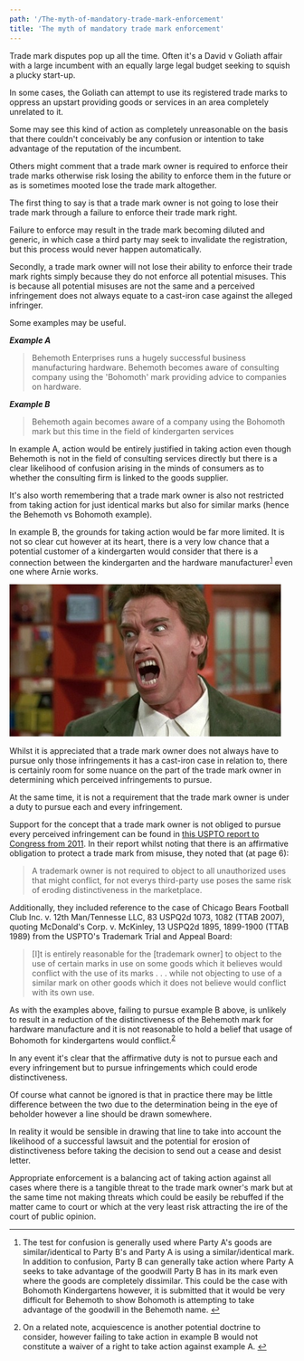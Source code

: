 ```yaml
---
path: '/The-myth-of-mandatory-trade-mark-enforcement'
title: 'The myth of mandatory trade mark enforcement'
---
```


Trade mark disputes pop up all the time. Often it's a David v Goliath affair with a large incumbent with an equally large legal budget seeking to squish a plucky start-up.

In some cases, the Goliath can attempt to use its registered trade marks to oppress an upstart providing goods or services in an area completely unrelated to it.

Some may see this kind of action as completely unreasonable on the basis that there couldn't conceivably be any confusion or intention to take advantage of the reputation of the incumbent.

Others might comment that a trade mark owner is required to enforce their trade marks otherwise risk losing the ability to enforce them in the future or as is sometimes mooted lose the trade mark altogether.

The first thing to say is that a trade mark owner is not going to lose their trade mark through a failure to enforce their trade mark right.

Failure to enforce may result in the trade mark becoming diluted and generic, in which case a third party may seek to invalidate the registration, but this process would never happen automatically.

Secondly, a trade mark owner will not lose their ability to enforce their trade mark rights simply because they do not enforce all potential misuses. This is because all potential misuses are not the same and a perceived infringement does not always equate to a cast-iron case against the alleged infringer.

Some examples may be useful.

**_Example A_**

> Behemoth Enterprises runs a hugely successful business manufacturing hardware. Behemoth becomes aware of consulting company using the 'Bohomoth' mark providing advice to companies on hardware.

**_Example B_**

> Behemoth again becomes aware of a company using the Bohomoth mark but this time in the field of kindergarten services

In example A, action would be entirely justified in taking action even though Behemoth is not in the field of consulting services directly but there is a clear likelihood of confusion arising in the minds of consumers as to whether the consulting firm is linked to the goods supplier.

It's also worth remembering that a trade mark owner is also not restricted from taking action for just identical marks but also for similar marks (hence the Behemoth vs Bohomoth example).

In example B, the grounds for taking action would be far more limited. It is not so clear cut however at its heart, there is a very low chance that a potential customer of a kindergarten would consider that there is a connection between the kindergarten and the hardware manufacturer<sup id="fnref1">[1](#fn1)</sup> even one where Arnie works.

![](/arnie.jpg)

Whilst it is appreciated that a trade mark owner does not always have to pursue only those infringements it has a cast-iron case in relation to, there is certainly room for some nuance on the part of the trade mark owner in determining which perceived infringements to pursue.

At the same time, it is not a requirement that the trade mark owner is under a duty to pursue each and every infringement.

Support for the concept that a trade mark owner is not obliged to pursue every perceived infringement can be found in [this USPTO report to Congress from 2011](http://www.uspto.gov/ip/TMLitigationReport_final_2011April27.pdf). In their report whilst noting that there is an affirmative obligation to protect a trade mark from misuse, they noted that (at page 6):

>A trademark owner is not required to object to all unauthorized uses that might conflict, for not everys third-party use poses the same risk of eroding distinctiveness in the marketplace.

Additionally, they included reference to the case of Chicago Bears Football Club Inc. v. 12th Man/Tennesse LLC, 83 USPQ2d 1073, 1082 (TTAB 2007), quoting McDonald's Corp. v. McKinley, 13 USPQ2d 1895, 1899-1900 (TTAB 1989) from the USPTO's Trademark Trial and Appeal Board:

>[I]t is entirely reasonable for the [trademark owner] to object to the use of certain marks in use on some goods which it believes would conflict with the use of its marks . . . while not objecting to use of a similar mark on other goods which it does not believe would conflict with its own use.

As with the examples above, failing to pursue example B above, is unlikely to result in a reduction of the distinctiveness of the Behemoth mark for hardware manufacture and it is not reasonable to hold a belief that usage of Bohomoth for kindergartens would conflict.<sup id="fnref2">[2](#fn2)</sup>

In any event it's clear that the affirmative duty is not to pursue each and every infringement but to pursue infringements which could erode distinctiveness.

Of course what cannot be ignored is that in practice there may be little difference between the two due to the determination being in the eye of beholder however a line should be drawn somewhere.

In reality it would be sensible in drawing that line to take into account the likelihood of a successful lawsuit and the potential for erosion of distinctiveness before taking the decision to send out a cease and desist letter.

Appropriate enforcement is a balancing act of taking action against all cases where there is a tangible threat to the trade mark owner's mark but at the same time not making threats which could be easily be rebuffed if the matter came to court or which at the very least risk attracting the ire of the court of public opinion.

<div class="footnotes">

* * *

1.  The test for confusion is generally used where Party A's goods are similar/identical to Party B's and Party A is using a similar/identical mark. In addition to confusion, Party B can generally take action where Party A seeks to take advantage of the goodwill Party B has in its mark even where the goods are completely dissimilar. This could be the case with Bohomoth Kindergartens however, it is submitted that it would be very difficult for Behemoth to show Bohomoth is attempting to take advantage of the goodwill in the Behemoth name. [↩](#fnref1)

2.  On a related note, acquiescence is another potential doctrine to consider, however failing to take action in example B would not constitute a waiver of a right to take action against example A. [↩](#fnref2)
</div>
